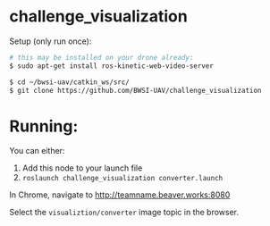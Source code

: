 # challenge_visualization

Setup (only run once):

```bash
# this may be installed on your drone already:
$ sudo apt-get install ros-kinetic-web-video-server

$ cd ~/bwsi-uav/catkin_ws/src/
$ git clone https://github.com/BWSI-UAV/challenge_visualization
```

# Running:

You can either:

1. Add this node to your launch file
2. `roslaunch challenge_visualization converter.launch`

In Chrome, navigate to http://teamname.beaver.works:8080

Select the `visualiztion/converter` image topic in the browser.
